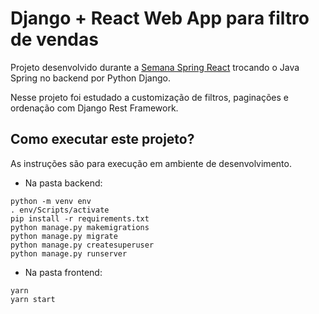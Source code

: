 # Django + React Web App para filtro de vendas

Projeto desenvolvido durante a <a href="https://devsuperior.com.br/">Semana Spring React</a> trocando o Java Spring no backend por Python Django.

Nesse projeto foi estudado a customização de filtros, paginações e ordenação com Django Rest Framework.

## Como executar este projeto?

As instruções são para execução em ambiente de desenvolvimento.

- Na pasta backend:
```
python -m venv env
. env/Scripts/activate
pip install -r requirements.txt
python manage.py makemigrations
python manage.py migrate
python manage.py createsuperuser
python manage.py runserver
```

- Na pasta frontend:
```
yarn
yarn start
```